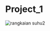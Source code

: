 # Project_1
![rangkaian suhu2](https://user-images.githubusercontent.com/76201060/102616407-d53c4380-40ca-11eb-926e-646911bbbc32.PNG)

